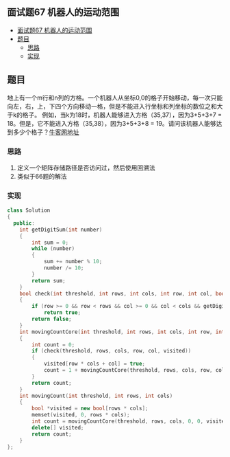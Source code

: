 ## 面试题67 机器人的运动范围

<!-- TOC -->

- [面试题67 机器人的运动范围](#面试题67-机器人的运动范围)
- [题目](#题目)
    - [思路](#思路)
    - [实现](#实现)

<!-- /TOC -->

## 题目

地上有一个m行和n列的方格。一个机器人从坐标0,0的格子开始移动，每一次只能向左，右，上，下四个方向移动一格，但是不能进入行坐标和列坐标的数位之和大于k的格子。 例如，当k为18时，机器人能够进入方格（35,37），因为3+5+3+7 = 18。但是，它不能进入方格（35,38），因为3+5+3+8 = 19。请问该机器人能够达到多少个格子？[牛客网地址][url]

### 思路
1. 定义一个矩阵存储路径是否访问过，然后使用回溯法
2. 类似于66题的解法

### 实现

```cpp
class Solution
{
  public:
    int getDigitSum(int number)
    {
        int sum = 0;
        while (number)
        {
            sum += number % 10;
            number /= 10;
        }
        return sum;
    }
    bool check(int threshold, int rows, int cols, int row, int col, bool *visited)
    {
        if (row >= 0 && row < rows && col >= 0 && col < cols && getDigitSum(row) + getDigitSum(col) <= threshold && !visited[row * cols + col])
            return true;
        return false;
    }
    int movingCountCore(int threshold, int rows, int cols, int row, int col, bool *visited)
    {
        int count = 0;
        if (check(threshold, rows, cols, row, col, visited))
        {
            visited[row * cols + col] = true;
            count = 1 + movingCountCore(threshold, rows, cols, row, col + 1, visited) + movingCountCore(threshold, rows, cols, row + 1, col, visited) + movingCountCore(threshold, rows, cols, row - 1, col, visited) + movingCountCore(threshold, rows, cols, row, col - 1, visited);
        }
        return count;
    }
    int movingCount(int threshold, int rows, int cols)
    {
        bool *visited = new bool[rows * cols];
        memset(visited, 0, rows * cols);
        int count = movingCountCore(threshold, rows, cols, 0, 0, visited);
        delete[] visited;
        return count;
    }
};
``` 
[url]:https://www.nowcoder.com/practice/6e5207314b5241fb83f2329e89fdecc8?tpId=13&tqId=11219&rp=4&ru=/ta/coding-interviews&qru=/ta/coding-interviews/question-ranking
